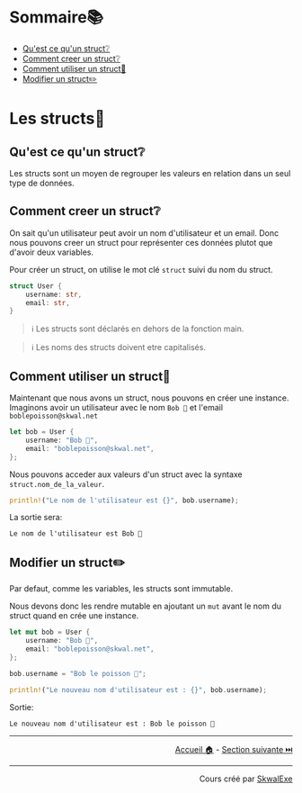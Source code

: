 # Sommaire📚

- [Qu'est ce qu'un struct❔](#quest-ce-quun-struct)
- [Comment creer un struct❔](#comment-creer-un-struct)
- [Comment utiliser un struct🤹](#comment-utiliser-un-struct)
- [Modifier un struct✏️](#modifier-un-struct️)

# Les structs🧱

## Qu'est ce qu'un struct❔

Les structs sont un moyen de regrouper les valeurs en relation dans un seul type de données.

## Comment creer un struct❔

On sait qu'un utilisateur peut avoir un nom d'utilisateur et un email.
Donc nous pouvons creer un struct pour représenter ces données plutot que d'avoir deux variables.

Pour créer un struct, on utilise le mot clé `struct` suivi du nom du struct.

```rust
struct User {
    username: str,
    email: str,
}
```

> ℹ️ Les structs sont déclarés en dehors de la fonction main.

> ℹ️ Les noms des structs doivent etre capitalisés.

## Comment utiliser un struct🤹

Maintenant que nous avons un struct, nous pouvons en créer une instance.
Imaginons avoir un utilisateur avec le nom `Bob 🐡` et l'email `boblepoisson@skwal.net`

```rust
let bob = User {
    username: "Bob 🐡",
    email: "boblepoisson@skwal.net",
};
```

Nous pouvons acceder aux valeurs d'un struct avec la syntaxe `struct.nom_de_la_valeur`.

```rust
println!("Le nom de l'utilisateur est {}", bob.username);
```

La sortie sera:

```
Le nom de l'utilisateur est Bob 🐡
```

## Modifier un struct✏️

Par defaut, comme les variables, les structs sont immutable.

Nous devons donc les rendre mutable en ajoutant un `mut` avant le nom du struct quand en crée une instance.

```rust
let mut bob = User {
    username: "Bob 🐡",
    email: "boblepoisson@skwal.net",
};

bob.username = "Bob le poisson 🐡";

println!("Le nouveau nom d'utilisateur est : {}", bob.username);
```

Sortie:

```
Le nouveau nom d'utilisateur est : Bob le poisson 🐡
```

---

<p align="right"><a href="../..">Accueil 🏠</a> - <a href="../les-tuple-structs">Section suivante ⏭️</a></p>

---

<p align="right">Cours créé par <a href="https://github.com/SkwalExe/" target="_blank">SkwalExe</a></p>